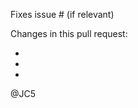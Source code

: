 <!--
Thank you for submitting new code to Firefly III, or any of the related projects. Please read the following rules carefully.

- Please do not submit solutions for problems that are not already reported in an issue.
- Unfortunately, Firefly III can't be your learning experience. If you're new to all of this, please open an issue first.
- Please do not open PRs to "discuss" possible solutions or to "get feedback" on your code. I simply don't have time for that.
- Pull requests for the MAIN branch will be closed.
- DO NOT include translated strings in your PR.

If it feels necessary to open an issue first, please do so, before you open a PR.

See also: https://docs.firefly-iii.org/explanation/support/#contributing-code

-->

Fixes issue # (if relevant)

Changes in this pull request:

- 
- 
- 

@JC5
